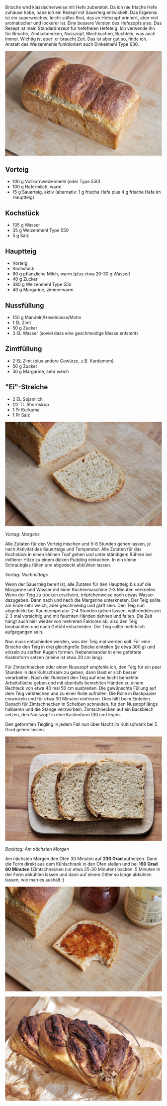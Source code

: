 <!--
.. title: Brioche mit Sauerteig und Nusszopf
.. slug: brioche-mit-sauerteig-und-nusszopf-vegan
.. date: 2020-04-12 10:06:02 UTC+02:00
.. tags: brioche, nusszopf, vegan, sauerteig
.. category:
.. link:
.. description: Süßes Brot/Brioche mit Sauerteig mit Variation für Nusszopf und Zimtschnecken
.. type: text
-->

Brioche wird klassischerweise mit Hefe zubereitet. Da ich nie frische Hefe zuhause habe, habe ich ein Rezept mit Sauerteig entwickelt. Das Ergebnis ist ein superweiches, leicht süßes Brot, das an Hefezopf erinnert, aber viel aromatischer und lockerer ist. Eine bessere Version des Hefezopfs also. Das Rezept ist mein Standardrezept für hefefreien Hefeteig. Ich verwende ihn für Brioche, Zimtschnecken, Nusszopf, Blechkuchen, Buchteln, was auch immer. Wichtig ist aber: er braucht Zeit. Das ist aber gut so, finde ich. Anstatt des Weizenmehls funktioniert auch Dinkelmehl Type 630.

![Brioche](/images/brioche1.jpg)

<!-- TEASER_END -->

## Vorteig

- 100 g Vollkornweizenmehl (oder Type 550)
- 100 g Hafermilch, warm
- 15 g Sauerteig, aktiv (alternativ: 1 g frische Hefe plus 4 g frische Hefe im Hauptteig)

## Kochstück

- 135 g Wasser
- 35 g Weizenmehl Type 550
- 5 g Salz

## Hauptteig

- Vorteig
- Kochstück
- 80 g pflanzliche Milch, warm (plus etwa 20-30 g Wasser)
- 40 g Zucker
- 380 g Weizenmehl Type 550
- 40 g Margarine, zimmerwarm

## Nussfüllung

- 150 g Mandeln/Haselnüsse/Mohn
- 1 EL Zimt
- 50 g Zucker
- 3 EL Wasser (soviel dass eine geschmeidige Masse entsteht)

## Zimtfüllung

- 2 EL Zimt (plus andere Gewürze, z.B. Kardamom)
- 50 g Zucker
- 50 g Margarine, sehr weich

## "Ei"-Streiche

- 2 EL Sojamilch
- 1/2 TL Ahornsirup
- 1 Pr Kurkuma
- 1 Pr Salz

![Brioche](/images/brioche2.jpg)

*Vortag: Morgens*

Alle Zutaten für den Vorteig mischen und 5-8 Stunden gehen lassen, je nach Aktivität des Sauerteigs und Temperatur. Alle Zutaten für das Kochstück in einen kleinen Topf gehen und unter ständigem Rühren bei mittlerer Hitze zu einem dicken Pudding einkochen. In ein kleine Schraubglas füllen und abgedeckt abkühlen lassen.

*Vortag: Nachmittags*

Wenn der Sauerteig bereit ist, alle Zutaten für den Hauptteig bis auf die Margarine und Wasser mit einer Küchenmaschine 2-3 Minuten verkneten. Wenn der Teig zu trocken erscheint, tröpfchenweise noch etwas Wasser dazugeben. Dann nach und nach die Margarine unterkneten. Der Teig sollte am Ende sehr weich, aber geschmeidig und glatt sein. Den Teig nun abgedeckt bei Raumtemperatur 2-4 Stunden gehen lassen, währenddessen 2-3 mal vorsichtig und mit feuchten Händen dehnen und falten. Die Zeit hängt auch hier wieder von mehreren Faktoren ab, also den Teig beobachten und nach Gefühl entscheiden. Der Teig sollte mehrklich aufgegangen sein.

Nun muss entschieden werden, was der Teig mal werden soll. Für eine Brioche den Teig in drei gleichgroße Stücke einteilen (je etwa 300 g) und einzeln zu staffen Kugeln formen. Nebeneinander in eine gefettete Kastenform setzen (meine ist etwa 20 cm lang).

Für Zimtschnecken oder einen Nusszopf empfehle ich, den Teig für ein paar Stunden in den Kühlschrank zu geben, dann lässt er sich besser verarbeiten. Nach der Ruhezeit den Teig auf eine leicht bemehlte Arbeitsfläche geben und mit ebenfalls bemehlten Händen zu einem Rechteck von etwa 40 mal 50 cm ausbreiten. Die gewünschte Füllung auf dem Teig versteichen und zu einer Rolle aufrollen. Die Rolle in Backpapier einwickeln und für etwa 30 Minuten einfrieren. Dies hilft beim Einteilen. Danach für Zimtschnecken in Scheiben schneiden, für den Nusstopf längs halbieren und die Stänge verzwirbeln. Zimtschnecken auf ein Backblech setzen, den Nusszopf in eine Kastenform (30 cm) legen.

Den geformten Teigling in jedem Fall nun über Nacht im Kühlschrank bei 5 Grad gehen lassen.

![Brioche](/images/brioche4.jpg)

*Backtag: Am nächsten Morgen*

Am nächsten Morgen den Ofen 30 Minuten auf **230 Grad** aufheizen. Dann die Form direkt aus dem Kühlschrank in den Ofen stellen und bei **190 Grad 60 Minuten** (Zimtschnecken nur etwa 25-30 Minuten) backen. 5 Minuten in der Form abkühlen lassen und dann auf einem Gitter so lange abkühlen lassen, wie man es aushält ;)

![Brioche](/images/brioche3.jpg)

![Nusszopf](/images/nuss.jpg)
